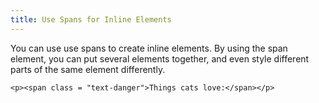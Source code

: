 ```yaml
---
title: Use Spans for Inline Elements
---
```

You can use use spans to create inline elements. By using the span element, you can put several elements together, and even style different parts of the same element differently.

    <p><span class = "text-danger">Things cats love:</span></p>